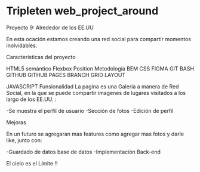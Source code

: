 # Tripleten web_project_around

Proyecto 9: Alrededor de los EE.UU

En esta ocación estamos creando una red social para compartir momentos inolvidables.

Características del proyecto


HTML5 semántico
Flexbox
Position
Metodología BEM
CSS
FIGMA
GIT BASH
GITHUB
GITHUB PAGES
BRANCH
GRID LAYOUT

JAVASCRIPT
Funsionalidad
La pagina es una Galeria a manera de Red Social, en la que se puede compartir imagenes de lugares visitados a los largo de los EE.UU. :

-Se muestra el perfil de usuario
-Sección de fotos
-Edición de perfil

Mejoras

En un futuro se agregaran mas features como agregar mas fotos y darle like, junto con:

-Guardado de datos base de datos
-Implementación Back-end

El cielo es el Límite !!
